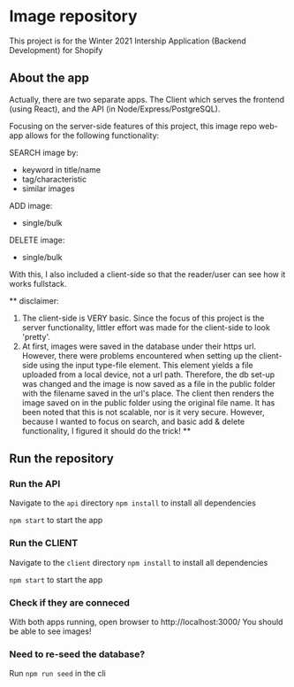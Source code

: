 # Image repository

This project is for the Winter 2021 Intership Application (Backend Development) for Shopify

## About the app

Actually, there are two separate apps. The Client which serves the frontend (using React), and the API (in Node/Express/PostgreSQL).

Focusing on the server-side features of this project, this image repo web-app allows for the following functionality:

SEARCH image by:
- keyword in title/name
- tag/characteristic
- similar images

ADD image:
- single/bulk

DELETE image:
- single/bulk

With this, I also included a client-side so that the reader/user can see how it works fullstack.

\*\* disclaimer:

1. The client-side is VERY basic. Since the focus of this project is the server functionality, littler effort was made for the client-side to look 'pretty'.
2. At first, images were saved in the database under their https url. However, there were problems encountered when setting up the client-side using the input type-file element. This element yields a file uploaded from a local device, not a url path. Therefore, the db set-up was changed and the image is now saved as a file in the public folder with the filename saved in the url's place. The client then renders the image saved on in the public folder using the original file name. It has been noted that this is not scalable, nor is it very secure. However, because I wanted to focus on search, and basic add & delete functionality, I figured it should do the trick!
   \*\*

## Run the repository

### Run the API

Navigate to the `api` directory
`npm install` to install all dependencies

`npm start` to start the app

### Run the CLIENT

Navigate to the `client` directory
`npm install` to install all dependencies

`npm start` to start the app

### Check if they are conneced

With both apps running, open browser to http://localhost:3000/
You should be able to see images!

### Need to re-seed the database?
Run ```npm run seed``` in the cli
